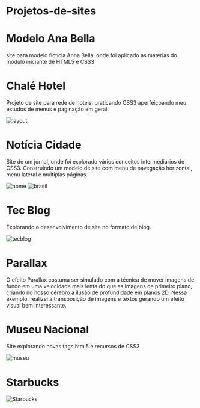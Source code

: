 # Projetos-de-sites

# Modelo Ana Bella
site para modelo fictícia Anna Bella, onde foi aplicado as matérias do módulo iniciante de HTML5 e CSS3


# Chalé Hotel
Projeto de site para rede de hoteis, praticando CSS3 aperfeiçoando meu estudos de menus e paginação em geral.

![layout](https://github.com/DayanMonteiro/Projetos-de-sites/blob/master/chale-hotel.jpg)

# Notícia Cidade

Site de um jornal, onde foi explorado vários conceitos intermediários de CSS3. Construindo um modelo de site com menu de navegação horizontal, menu lateral e multiplas páginas.

![home](https://github.com/DayanMonteiro/Projetos-de-sites/blob/master/home.png)
![brasil](https://github.com/DayanMonteiro/Projetos-de-sites/blob/master/Brasil.png)

# Tec Blog

Explorando o desenvolvimento de site no formato de blog.

![tecblog](https://github.com/DayanMonteiro/Projetos-de-sites/blob/master/tecblog.png)

# Parallax

O efeito Parallax costuma ser simulado com a técnica de mover imagens de fundo em uma velocidade mais lenta do que as imagens de primeiro plano, criando no nosso cérebro a ilusão de profundidade em planos 2D. Nessa exemplo, realizei a transposição de imagens e textos gerando um efeito visual bem interessante.

# Museu Nacional

Site explorando novas tags html5 e recursos de CSS3

![museu](https://github.com/DayanMonteiro/Projetos-de-sites/blob/master/museu-layout.png)

# Starbucks

![Starbucks](https://github.com/DayanMonteiro/Projetos-de-sites/blob/master/layout.png)

